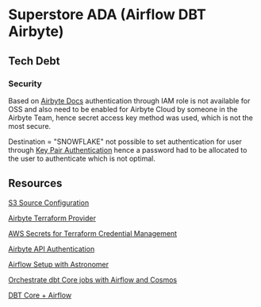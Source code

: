 # Superstore ADA (Airflow DBT Airbyte)


## Tech Debt

### Security
 Based on [Airbyte Docs](https://docs.airbyte.com/integrations/sources/s3) authentication through IAM role is not available for OSS and also need to be enabled for Airbyte Cloud by someone in the Airbyte Team, hence secret access key method was used, which is not the most secure. 

Destination = "SNOWFLAKE" not possible to set authentication for user through [Key Pair Authentication](https://docs.snowflake.com/en/user-guide/key-pair-auth) hence a password had to be allocated to the user to authenticate which is not optimal.

## Resources

[S3 Source Configuration](https://docs.airbyte.com/integrations/sources/s3)

[Airbyte Terraform Provider](https://reference.airbyte.com/reference/using-the-terraform-provider#3-create-a-source)

[AWS Secrets for Terraform Credential Management](https://spacelift.io/blog/terraform-secrets)

[Airbyte API Authentication](https://prb68668.us-east-1.snowflakecomputing.com)

[Airflow Setup with Astronomer](https://www.astronomer.io/docs/astro/cli/run-airflow-locally)

[Orchestrate dbt Core jobs with Airflow and Cosmos](https://www.astronomer.io/docs/learn/airflow-dbt/)

[DBT Core + Airflow](https://astronomer.github.io/astronomer-cosmos/)

